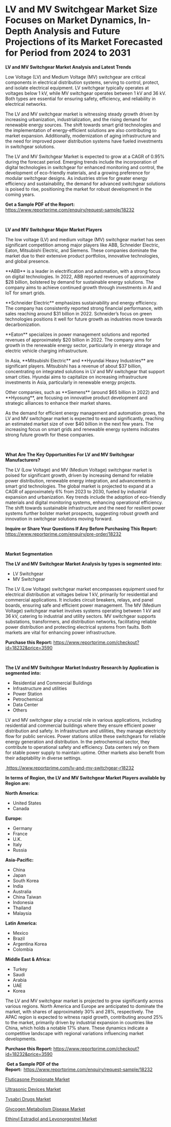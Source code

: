 <p><h1>LV and MV Switchgear Market Size Focuses on Market Dynamics, In-Depth Analysis and Future Projections of its Market Forecasted for Period from 2024 to 2031</h1></p><p><strong>LV and MV Switchgear Market Analysis and Latest Trends</strong></p>
<p><p>Low Voltage (LV) and Medium Voltage (MV) switchgear are critical components in electrical distribution systems, serving to control, protect, and isolate electrical equipment. LV switchgear typically operates at voltages below 1 kV, while MV switchgear operates between 1 kV and 36 kV. Both types are essential for ensuring safety, efficiency, and reliability in electrical networks.</p><p>The LV and MV switchgear market is witnessing steady growth driven by increasing urbanization, industrialization, and the rising demand for renewable energy sources. The shift towards smart grid technologies and the implementation of energy-efficient solutions are also contributing to market expansion. Additionally, modernization of aging infrastructure and the need for improved power distribution systems have fueled investments in switchgear solutions.</p><p>The LV and MV Switchgear Market is expected to grow at a CAGR of 0.95% during the forecast period. Emerging trends include the incorporation of digital technologies in switchgear for enhanced monitoring and control, the development of eco-friendly materials, and a growing preference for modular switchgear designs. As industries strive for greater energy efficiency and sustainability, the demand for advanced switchgear solutions is poised to rise, positioning the market for robust development in the coming years.</p></p>
<p><strong>Get a Sample PDF of the Report:&nbsp;</strong> <a href="https://www.reportprime.com/enquiry/request-sample/18232?utm_campaign=39&utm_medium=2&utm_source=Github&utm_content=ia&utm_term=21112024&utm_id=lv-and-mv-switchgear">https://www.reportprime.com/enquiry/request-sample/18232</a></p>
<p>&nbsp;</p>
<p><strong>LV and MV Switchgear Major Market Players</strong></p>
<p><p>The low voltage (LV) and medium voltage (MV) switchgear market has seen significant competition among major players like ABB, Schneider Electric, Eaton, Mitsubishi Electric, and Siemens. These companies dominate the market due to their extensive product portfolios, innovative technologies, and global presence.</p><p>**ABB** is a leader in electrification and automation, with a strong focus on digital technologies. In 2022, ABB reported revenues of approximately $28 billion, bolstered by demand for sustainable energy solutions. The company aims to achieve continued growth through investments in AI and IoT for smart grids.</p><p>**Schneider Electric** emphasizes sustainability and energy efficiency. The company has consistently reported strong financial performance, with sales reaching around $31 billion in 2022. Schneider’s focus on green technologies positions it well for future growth as industries move towards decarbonization.</p><p>**Eaton** specializes in power management solutions and reported revenues of approximately $20 billion in 2022. The company aims for growth in the renewable energy sector, particularly in energy storage and electric vehicle charging infrastructure.</p><p>In Asia, **Mitsubishi Electric** and **Hyundai Heavy Industries** are significant players. Mitsubishi has a revenue of about $37 billion, concentrating on integrated solutions in LV and MV switchgear that support smart cities. Hyundai aims to capitalize on increasing infrastructure investments in Asia, particularly in renewable energy projects.</p><p>Other companies, such as **Siemens** (around $65 billion in 2022) and **Hyosung**, are focusing on innovative product development and strategic alliances to enhance their market shares.</p><p>As the demand for efficient energy management and automation grows, the LV and MV switchgear market is expected to expand significantly, reaching an estimated market size of over $40 billion in the next few years. The increasing focus on smart grids and renewable energy systems indicates strong future growth for these companies.</p></p>
<p>&nbsp;</p>
<p><strong>What Are The Key Opportunities For LV and MV Switchgear Manufacturers?</strong></p>
<p><p>The LV (Low Voltage) and MV (Medium Voltage) switchgear market is poised for significant growth, driven by increasing demand for reliable power distribution, renewable energy integration, and advancements in smart grid technologies. The global market is projected to expand at a CAGR of approximately 6% from 2023 to 2030, fueled by industrial expansion and urbanization. Key trends include the adoption of eco-friendly materials and digital monitoring systems, enhancing operational efficiency. The shift towards sustainable infrastructure and the need for resilient power systems further bolster market prospects, suggesting robust growth and innovation in switchgear solutions moving forward.</p></p>
<p><strong>Inquire or Share Your Questions If Any Before Purchasing This Report:</strong> <a href="https://www.reportprime.com/enquiry/pre-order/18232?utm_campaign=39&utm_medium=2&utm_source=Github&utm_content=ia&utm_term=21112024&utm_id=lv-and-mv-switchgear">https://www.reportprime.com/enquiry/pre-order/18232</a></p>
<p>&nbsp;</p>
<p><strong>Market Segmentation</strong></p>
<p><strong>The LV and MV Switchgear Market Analysis by types is segmented into:</strong></p>
<p><ul><li>LV Switchgear</li><li>MV Switchgear</li></ul></p>
<p><p>The LV (Low Voltage) switchgear market encompasses equipment used for electrical distribution at voltages below 1 kV, primarily for residential and commercial applications. It includes circuit breakers, relays, and panel boards, ensuring safe and efficient power management. The MV (Medium Voltage) switchgear market involves systems operating between 1 kV and 36 kV, catering to industrial and utility sectors. MV switchgear supports substations, transformers, and distribution networks, facilitating reliable power distribution and protecting electrical systems from faults. Both markets are vital for enhancing power infrastructure.</p></p>
<p><strong>Purchase this Report:&nbsp;</strong><a href="https://www.reportprime.com/checkout?id=18232&price=3590&utm_campaign=39&utm_medium=2&utm_source=Github&utm_content=ia&utm_term=21112024&utm_id=lv-and-mv-switchgear">https://www.reportprime.com/checkout?id=18232&price=3590</a></p>
<p>&nbsp;</p>
<p><strong>The LV and MV Switchgear Market Industry Research by Application is segmented into:</strong></p>
<p><ul><li>Residential and Commercial Buildings</li><li>Infrastructure and utilities</li><li>Power Station</li><li>Petrochemical</li><li>Data Center</li><li>Others</li></ul></p>
<p><p>LV and MV switchgear play a crucial role in various applications, including residential and commercial buildings where they ensure efficient power distribution and safety. In infrastructure and utilities, they manage electricity flow for public services. Power stations utilize these switchgears for reliable energy generation and distribution. In the petrochemical sector, they contribute to operational safety and efficiency. Data centers rely on them for stable power supply to maintain uptime. Other markets also benefit from their adaptability in diverse settings.</p></p>
<p><a href="https://www.reportprime.com/lv-and-mv-switchgear-r18232?utm_campaign=39&utm_medium=2&utm_source=Github&utm_content=ia&utm_term=21112024&utm_id=lv-and-mv-switchgear">&nbsp;https://www.reportprime.com/lv-and-mv-switchgear-r18232</a></p>
<p><strong>In terms of Region, the LV and MV Switchgear Market Players available by Region are:</strong></p>
<p>
    <p> <strong> North America: </strong>
        <ul>
            <li>United States</li>
            <li>Canada</li>
        </ul>
        </p> 
    <p> <strong> Europe: </strong>
        <ul>
            <li>Germany</li>
            <li>France</li>
            <li>U.K.</li>
            <li>Italy</li>
            <li>Russia</li>
        </ul>
        </p> 
    <p> <strong> Asia-Pacific: </strong>
        <ul>
            <li>China</li>
            <li>Japan</li>
            <li>South Korea</li>
            <li>India</li>
            <li>Australia</li>
            <li>China Taiwan</li>
            <li>Indonesia</li>
            <li>Thailand</li>
            <li>Malaysia</li>
        </ul>
        </p> 
    <p> <strong> Latin America: </strong>
        <ul>
            <li>Mexico</li>
            <li>Brazil</li>
            <li>Argentina Korea</li>
            <li>Colombia</li>
        </ul>
        </p> 
    <p> <strong> Middle East & Africa: </strong>
        <ul>
            <li>Turkey</li>
            <li>Saudi</li>
            <li>Arabia</li>
            <li>UAE</li>
            <li>Korea</li>
        </ul>
    </p>
    </p>
<p><p>The LV and MV switchgear market is projected to grow significantly across various regions. North America and Europe are anticipated to dominate the market, with shares of approximately 30% and 28%, respectively. The APAC region is expected to witness rapid growth, contributing around 25% to the market, primarily driven by industrial expansion in countries like China, which holds a notable 17% share. These dynamics indicate a competitive landscape with regional variations influencing market developments.</p></p>
<p><strong>Purchase this Report: </strong><a href="https://www.reportprime.com/checkout?id=18232&price=3590&utm_campaign=39&utm_medium=2&utm_source=Github&utm_content=ia&utm_term=21112024&utm_id=lv-and-mv-switchgear">https://www.reportprime.com/checkout?id=18232&price=3590</a></p>
<p>&nbsp;<strong>Get a Sample PDF of the Report:&nbsp;&nbsp;</strong><a href="https://www.reportprime.com/enquiry/request-sample/18232?utm_campaign=39&utm_medium=2&utm_source=Github&utm_content=ia&utm_term=21112024&utm_id=lv-and-mv-switchgear">https://www.reportprime.com/enquiry/request-sample/18232</a></p>
<p><strong></strong></p>
<p><p><a href="https://issuu.com/reportprime-2/docs/fluticasone-propionate-market-size-_86eee71ad62e50?utm_campaign=39&utm_medium=2&utm_source=Github&utm_content=ia&utm_term=21112024&utm_id=lv-and-mv-switchgear">Fluticasone Propionate Market</a></p><p><a href="https://www.linkedin.com/pulse/ultrasonic-devices-market-analysis-global-opportunities-players-xj0ue?utm_campaign=39&utm_medium=2&utm_source=Github&utm_content=ia&utm_term=21112024&utm_id=lv-and-mv-switchgear">Ultrasonic Devices Market</a></p><p><a href="https://www.linkedin.com/pulse/tysabri-drugs-market-size-growing-cagr-86-from-2024-2031-g7yfe?utm_campaign=39&utm_medium=2&utm_source=Github&utm_content=ia&utm_term=21112024&utm_id=lv-and-mv-switchgear">Tysabri Drugs Market</a></p><p><a href="https://www.linkedin.com/pulse/exploring-glycogen-metabolism-disease-market-industry-revenue-fslnc?utm_campaign=39&utm_medium=2&utm_source=Github&utm_content=ia&utm_term=21112024&utm_id=lv-and-mv-switchgear">Glycogen Metabolism Disease Market</a></p><p><a href="https://issuu.com/reportprime-2/docs/ethinyl-estradiol-and-levonorgestre_8356f70bcac498?utm_campaign=39&utm_medium=2&utm_source=Github&utm_content=ia&utm_term=21112024&utm_id=lv-and-mv-switchgear">Ethinyl Estradiol and Levonorgestrel Market</a></p></p>
